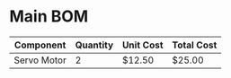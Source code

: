 # Main BOM

| Component | Quantity | Unit Cost | Total Cost |
| --- | --- | --- | --- |
| Servo Motor | 2 | $12.50 | $25.00 |


